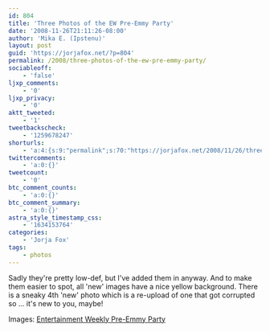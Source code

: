 ```yaml
---
id: 804
title: 'Three Photos of the EW Pre-Emmy Party'
date: '2008-11-26T21:11:26-08:00'
author: 'Mika E. (Ipstenu)'
layout: post
guid: 'https://jorjafox.net/?p=804'
permalink: /2008/three-photos-of-the-ew-pre-emmy-party/
sociableoff:
    - 'false'
ljxp_comments:
    - '0'
ljxp_privacy:
    - '0'
aktt_tweeted:
    - '1'
tweetbackscheck:
    - '1259678247'
shorturls:
    - 'a:4:{s:9:"permalink";s:70:"https://jorjafox.net/2008/11/26/three-photos-of-the-ew-pre-emmy-party/";s:7:"tinyurl";s:25:"http://tinyurl.com/lkc7j2";s:4:"isgd";s:18:"http://is.gd/534dY";s:5:"bitly";s:20:"http://bit.ly/75ZCei";}'
twittercomments:
    - 'a:0:{}'
tweetcount:
    - '0'
btc_comment_counts:
    - 'a:0:{}'
btc_comment_summary:
    - 'a:0:{}'
astra_style_timestamp_css:
    - '1634153764'
categories:
    - 'Jorja Fox'
tags:
    - photos
---
```


Sadly they're pretty low-def, but I've added them in anyway.  And to make them easier to spot, all 'new' images have a nice yellow background.  There is a sneaky 4th 'new' photo which is a re-upload of one that got corrupted so ... it's new to you, maybe!

Images: <a href="https://jorjafox.net/gallery/pub/events/20080920-ewpreemmy/">Entertainment Weekly Pre-Emmy Party</a>